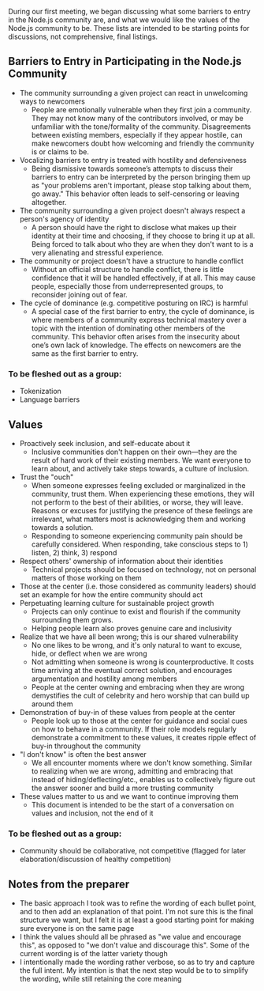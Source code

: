 During our first meeting, we began discussing what some barriers to entry in the Node.js community are, and what we would like the values of the Node.js community to be. These lists are intended to be starting points for discussions, not comprehensive, final listings.

## Barriers to Entry in Participating in the Node.js Community

- The community surrounding a given project can react in unwelcoming ways to newcomers
    - People are emotionally vulnerable when they first join a community. They may not know many of the contributors involved, or may be unfamiliar with the tone/formality of the community. Disagreements between existing members, especially if they appear hostile, can make newcomers doubt how welcoming and friendly the community is or claims to be.
- Vocalizing barriers to entry is treated with hostility and defensiveness
    - Being dismissive towards someone’s attempts to discuss their barriers to entry can be interpreted by the person bringing them up as "your problems aren't important, please stop talking about them, go away." This behavior often leads to self-censoring or leaving altogether.
- The community surrounding a given project doesn't always respect a person's agency of identity
    - A person should have the right to disclose what makes up their identity at their time and choosing, if they choose to bring it up at all. Being forced to talk about who they are when they don't want to is a very alienating and stressful experience.
- The community or project doesn't have a structure to handle conflict
    - Without an official structure to handle conflict, there is little confidence that it will be handled effectively, if at all. This may cause people, especially those from underrepresented groups, to reconsider joining out of fear.
- The cycle of dominance (e.g. competitive posturing on IRC) is harmful
    - A special case of the first barrier to entry, the cycle of dominance, is where members of a community express technical mastery over a topic with the intention of dominating other members of the community. This behavior often arises from the insecurity about one’s own lack of knowledge. The effects on newcomers are the same as the first barrier to entry.

### To be fleshed out as a group:

- Tokenization
- Language barriers

## Values

- Proactively seek inclusion, and self-educate about it
    - Inclusive communities don't happen on their own—they are the result of hard work of their existing members. We want everyone to learn about, and actively take steps towards, a culture of inclusion.
- Trust the "ouch"
    - When someone expresses feeling excluded or marginalized in the community, trust them. When experiencing these emotions, they will not perform to the best of their abilities, or worse, they will leave. Reasons or excuses for justifying the presence of these feelings are irrelevant, what matters most is acknowledging them and working towards a solution.
    - Responding to someone experiencing community pain should be carefully considered. When responding, take conscious steps to 1) listen, 2) think, 3) respond
- Respect others' ownership of information about their identities
    - Technical projects should be focused on technology, not on personal matters of those working on them
- Those at the center (i.e. those considered as community leaders) should set an example for how the entire community should act
- Perpetuating learning culture for sustainable project growth
    - Projects can only continue to exist and flourish if the community surrounding them grows.
    - Helping people learn also proves genuine care and inclusivity
- Realize that we have all been wrong; this is our shared vulnerability
    - No one likes to be wrong, and it's only natural to want to excuse, hide, or deflect when we are wrong
    - Not admitting when someone is wrong is counterproductive. It costs time arriving at the eventual correct solution, and encourages argumentation and hostility among members
    - People at the center owning and embracing when they are wrong demystifies the cult of celebrity and hero worship that can build up around them
- Demonstration of buy-in of these values from people at the center
    - People look up to those at the center for guidance and social cues on how to behave in a community. If their role models regularly demonstrate a commitment to these values, it creates ripple effect of buy-in throughout the community
- "I don't know" is often the best answer
    - We all encounter moments where we don't know something. Similar to realizing when we are wrong, admitting and embracing that instead of hiding/deflecting/etc., enables us to collectively figure out the answer sooner and build a more trusting community
- These values matter to us and we want to continue improving them
    - This document is intended to be the start of a conversation on values and inclusion, not the end of it

### To be fleshed out as a group:

- Community should be collaborative, not competitive (flagged for later elaboration/discussion of healthy competition)

## Notes from the preparer

- The basic approach I took was to refine the wording of each bullet point, and to then add an explanation of that point. I'm not sure this is the final structure we want, but I felt it is at least a good starting point for making sure everyone is on the same page
- I think the values should all be phrased as "we value and encourage this", as opposed to "we don't value and discourage this". Some of the current wording is of the latter variety though
- I intentionally made the wording rather verbose, so as to try and capture the full intent. My intention is that the next step would be to to simplify the wording, while still retaining the core meaning


